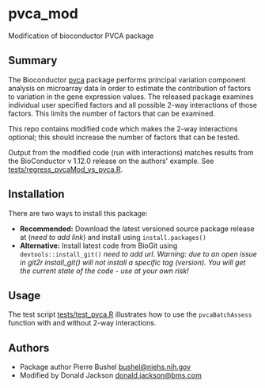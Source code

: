 # pvca_mod
Modification of bioconductor PVCA package

## Summary
The Bioconductor [pvca](https://bioconductor.org/packages/release/bioc/html/pvca.html) package performs principal variation component analysis on microarray data in order to estimate the contribution of factors to variation in the gene expression values.  The released package examines individual user specified factors and all possible 2-way interactions of those factors.  This limits the number of factors that can be examined.

This repo contains modified code which makes the 2-way interactions optional; this should increase the number of factors that can be tested.

Output from the  modified code (run with interactions) matches results from the BioConductor v 1.12.0 release on the authors' example.  See [tests/regress_pvcaMod_vs_pvca.R](./tests/regress_pvcaMod_vs_pvca.R).

## Installation
There are two ways to install this package:  

+ **Recommended:** Download the latest versioned source package release at (*need to add link*) and install using `install.packages()`
+ **Alternative:** Install latest code from BioGit using `devtools::install_git()` *need to add url*.  *Warning: due to an open issue in git2r install_git() will not install a specific tag (version).  You will get the current state of the code - use at your own risk!*

## Usage
The test script [tests/test_pvca.R](./tests/test_pvca.R) illustrates how to use the `pvcaBatchAssess` function with and without 2-way interactions.

## Authors

+ Package author Pierre Bushel <bushel@niehs.nih.gov>
+ Modified by Donald Jackson <donald.jackson@bms.com>  
